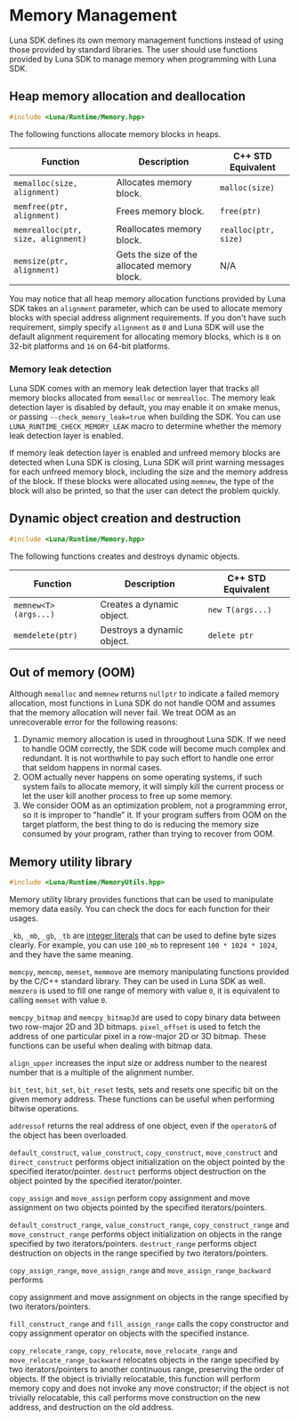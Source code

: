 # Memory Management

Luna SDK defines its own memory management functions instead of using those provided by standard libraries. The user should use functions provided by Luna SDK to manage memory when programming with Luna SDK.

## Heap memory allocation and deallocation

```c++
#include <Luna/Runtime/Memory.hpp>
```

The following functions allocate memory blocks in heaps.

| Function                           | Description                                  | C++ STD Equivalent   |
| ---------------------------------- | -------------------------------------------- | -------------------- |
| `memalloc(size, alignment)`        | Allocates memory block.                      | `malloc(size)`       |
| `memfree(ptr, alignment)`          | Frees memory block.                          | `free(ptr)`          |
| `memrealloc(ptr, size, alignment)` | Reallocates memory block.                    | `realloc(ptr, size)` |
| `memsize(ptr, alignment)`          | Gets the size of the allocated memory block. | N/A                  |

You may notice that all heap memory allocation functions provided by Luna SDK takes an `alignment` parameter, which can be used to allocate memory blocks with special address alignment requirements. If you don't have such requirement, simply specify `alignment` as `0` and Luna SDK will use the default alignment requirement for allocating memory blocks, which is `8` on 32-bit platforms and `16` on 64-bit platforms.

### Memory leak detection

Luna SDK comes with an memory leak detection layer that tracks all memory blocks allocated from `memalloc` or `memrealloc`. The memory leak detection layer is disabled by default, you may enable it on xmake menus, or passing `--check_memory_leak=true` when building the SDK. You can use `LUNA_RUNTIME_CHECK_MEMORY_LEAK` macro to determine whether the memory leak detection layer is enabled.

If memory leak detection layer is enabled and unfreed memory blocks are detected when Luna SDK is closing, Luna SDK will print warning messages for each unfreed memory block, including the size and the memory address of the block. If these blocks were allocated using `memnew`, the type of the block will also be printed, so that the user can detect the problem quickly.

## Dynamic object creation and destruction

```c++
#include <Luna/Runtime/Memory.hpp>
```

The following functions creates and destroys dynamic objects.

| Function             | Description                | C++ STD Equivalent |
| -------------------- | -------------------------- | ------------------ |
| `memnew<T>(args...)` | Creates a dynamic object.  | `new T(args...)`   |
| `memdelete(ptr)`     | Destroys a dynamic object. | `delete ptr`       |

## Out of memory (OOM)

Although `memalloc` and `memnew` returns `nullptr` to indicate a failed memory allocation, most functions in Luna SDK do not handle OOM and assumes that the memory allocation will never fail. We treat OOM as an unrecoverable error for the following reasons:

1. Dynamic memory allocation is used in throughout Luna SDK. If we need to handle OOM correctly, the SDK code will become much complex and redundant. It is not worthwhile to pay such effort to handle one error that seldom happens in normal cases.
2. OOM actually never happens on some operating systems, if such system fails to allocate memory, it will simply kill the current process or let the user kill another process to free up some memory.
3. We consider OOM as an optimization problem, not a programming error, so it is improper to "handle" it. If your program suffers from OOM on the target platform, the best thing to do is reducing the memory size consumed by your program, rather than trying to recover from OOM.

## Memory utility library

```c++
#include <Luna/Runtime/MemoryUtils.hpp>
```

Memory utility library provides functions that can be used to manipulate memory data easily. You can check the docs for each function for their usages.

`_kb`, `_mb`, `_gb`, `_tb` are [integer literals](https://en.cppreference.com/w/cpp/language/user_literal) that can be used to define byte sizes clearly. For example, you can use `100_mb` to represent `100 * 1024 * 1024`, and they have the same meaning.

`memcpy`, `memcmp`, `memset`, `memmove` are memory manipulating functions provided by the C/C++ standard library. They can be used in Luna SDK as well. `memzero` is used to fill one range of memory with value `0`, it is equivalent to calling `memset` with value `0`.

`memcpy_bitmap` and `memcpy_bitmap3d` are used to copy binary data between two row-major 2D and 3D bitmaps. `pixel_offset` is used to fetch the address of one particular pixel in a row-major 2D or 3D bitmap. These functions can be useful when dealing with bitmap data.

`align_upper` increases the input size or address number to the nearest number that is a multiple of the alignment number.

`bit_test`, `bit_set`, `bit_reset` tests, sets and resets one specific bit on the given memory address. These functions can be useful when performing bitwise operations.

`addressof` returns the real address of one object, even if the `operator&` of the object has been overloaded.

`default_construct`, `value_construct`, `copy_construct`, `move_construct` and `direct_construct` performs object initialization on the object pointed by the specified iterator/pointer. `destruct` performs object destruction on the object pointed by the specified iterator/pointer.

`copy_assign` and `move_assign` perform copy assignment and move assignment on two objects pointed by the specified iterators/pointers.

`default_construct_range`, `value_construct_range`, `copy_construct_range` and `move_construct_range` performs object initialization on objects in the range specified by two iterators/pointers. `destruct_range` performs object destruction on objects in the range specified by two iterators/pointers.

`copy_assign_range`,  `move_assign_range` and `move_assign_range_backward` performs 

copy assignment and move assignment on objects in the range specified by two iterators/pointers.

`fill_construct_range` and `fill_assign_range` calls the copy constructor and copy assignment operator on objects with the specified instance.

`copy_relocate_range`, `copy_relocate`, `move_relocate_range` and `move_relocate_range_backward` relocates objects in the range specified by two iterators/pointers to another continuous range, preserving the order of objects. If the object is trivially relocatable, this function will perform memory copy and does not invoke any move constructor; if the object is not trivially relocatable, this call performs move construction on the new address, and destruction on the old address.